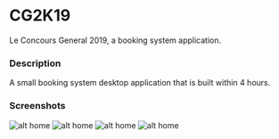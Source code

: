 # CG2K19
Le Concours General 2019, a booking system application.

### Description
A small booking system desktop application that is built within 4 hours.

### Screenshots
![alt home](https://i.imgur.com/4WyOzXO.jpg)
![alt home](https://i.imgur.com/LHwRjG8.jpg)
![alt home](https://i.imgur.com/9AYXddm.jpg)
![alt home](https://i.imgur.com/maKjdH7.jpg)
